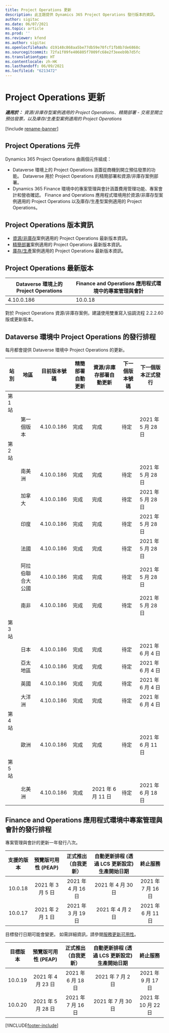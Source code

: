 ```yaml
---
title: Project Operations 更新
description: 此主題提供 Dynamics 365 Project Operations 發行版本的資訊。
author: sigitac
ms.date: 06/07/2021
ms.topic: article
ms.prod: ''
ms.reviewer: kfend
ms.author: sigitac
ms.openlocfilehash: d19148c868aa5be77db59e70fcf1fb8b7de6868c
ms.sourcegitcommit: 72fa1f09fe406805f7009fc68e2f3eeeb9b7d5fc
ms.translationtype: HT
ms.contentlocale: zh-HK
ms.lasthandoff: 06/09/2021
ms.locfileid: "6213472"
---
```

# <a name="project-operations-updates"></a>Project Operations 更新

_**適用於：** 資源/非庫存型案例適用的 Project Operations、精簡部署 - 交易至開立預估發票，以及庫存/生產型案例適用的 Project Operations_

[!include [rename-banner](~/includes/cc-data-platform-banner.md)]

## <a name="project-operations-components"></a>Project Operations 元件

Dynamics 365 Project Operations 由兩個元件組成：

- Dataverse 環境上的 Project Operations 涵蓋從商機到開立預估發票的功能。 Dataverse 用於 Project Operations 的精簡部署和資源/非庫存案例部署。
- Dynamics 365 Finance 環境中的專案管理與會計涵蓋費用管理功能、專案會計和營收確認。 Finance and Operations 應用程式環境用於資源/非庫存型案例適用的 Project Operations 以及庫存/生產型案例適用的 Project Operations。

## <a name="project-operations-release-notes"></a>Project Operations 版本資訊
- [資源/非庫存](whats-new-may-2021-resource-based.md)案例適用的 Project Operations 最新版本資訊。
- [精簡部署](../pro/whats-new/whats-new-may-2021-lite.md)案例適用的 Project Operations 最新版本資訊。
- [庫存/生產](../prod-pma/whats-new/whats-new-apr-2021-stocked.md)案例適用的 Project Operations 最新版本資訊。

## <a name="project-operations-latest-version"></a>Project Operations 最新版本

| Dataverse 環境上的 Project Operations | Finance and Operations 應用程式環境中的專案管理與會計 | 
| --- | --- |
| 4.10.0.186 | 10.0.18 |

對於 Project Operations 資源/非庫存案例，建議使用雙重寫入協調流程 2.2.2.60 版或更新版本。

## <a name="release-schedule-for-project-operations-on-dataverse-environment"></a>Dataverse 環境中 Project Operations 的發行排程

每月都會提供 Dataverse 環境中 Project Operations 的更新。 

| 站別 | 地區 | 目前版本號碼 | 精簡部署自動更新 | 資源/非庫存部署自動更新 | 下一個版本號碼 | 下一個版本正式發行 |
|-----------|-----------------------|-----------------|--------------|---------------------|---------------------|---------------------|
| 第 1 站 |   &nbsp;              |    &nbsp;       | &nbsp;       |      &nbsp;         |      &nbsp;         |      &nbsp;         |
|   &nbsp;  | 第一個版本         |  4.10.0.186     | 完成     | 完成            | 待定                 | 2021 年 5 月 28 日           |
| 第 2 站 |   &nbsp;              |    &nbsp;       | &nbsp;       |      &nbsp;         |      &nbsp;         |      &nbsp;         |
|   &nbsp;  | 南美洲         |  4.10.0.186     | 完成     | 完成            | 待定                 | 2021 年 5 月 28 日           |
|    &nbsp; | 加拿大                |  4.10.0.186     | 完成     | 完成            | 待定                 | 2021 年 5 月 28 日           |
|   &nbsp;  | 印度                 |  4.10.0.186     | 完成     | 完成            | 待定                 | 2021 年 5 月 28 日           |
|   &nbsp;  | 法國                |  4.10.0.186     | 完成     | 完成            | 待定                 | 2021 年 5 月 28 日           |
|   &nbsp;  | 阿拉伯聯合大公國  |  4.10.0.186     | 完成     | 完成            | 待定                 | 2021 年 5 月 28 日           |
|   &nbsp;  | 南非          |  4.10.0.186     | 完成     | 完成            | 待定                 | 2021 年 5 月 28 日           |
| 第 3 站 |      &nbsp;           |     &nbsp;      |     &nbsp;   |      &nbsp;         |      &nbsp;         |      &nbsp;         |
|   &nbsp;  | 日本                 |  4.10.0.186     | 完成     | 完成            | 待定                 | 2021 年 6 月 4 日          |
|   &nbsp;  | 亞太地區          |  4.10.0.186     | 完成     | 完成            | 待定                 | 2021 年 6 月 4 日          |
|   &nbsp;  | 英國         |  4.10.0.186     | 完成     | 完成            | 待定                 | 2021 年 6 月 4 日          |
|   &nbsp;  | 大洋洲               |  4.10.0.186     | 完成     | 完成            | 待定                 | 2021 年 6 月 4 日          |
| 第 4 站 |     &nbsp;            |     &nbsp;      |     &nbsp;   |      &nbsp;         |      &nbsp;         |      &nbsp;         |
|   &nbsp;  | 歐洲                |  4.10.0.186     | 完成     | 完成            | 待定                 | 2021 年 6 月 11 日          |
| 第 5 站 |     &nbsp;            |     &nbsp;      |     &nbsp;   |      &nbsp;         |      &nbsp;         |      &nbsp;         |
|   &nbsp;  | 北美洲         |  4.10.0.186     | 完成     | 2021 年 6 月 11 日          | 待定                 | 2021 年 6 月 18 日          |

## <a name="release-schedule-for-project-management-and-accounting-in-the-finance-and-operations-apps-environment"></a>Finance and Operations 應用程式環境中專案管理與會計的發行排程

專案管理與會計的更新一年發行八次。

|          支援的版本          | 預覽版可用性 (PEAP) | 正式推出（自我更新） | 自動更新排程 (透過 LCS 更新設定) 生產開始日期 |   終止服務   |
|:-------------------------:|:---------------------------:|:---------------------------------:|:--------------------------------------------------------------------:|:------------------:|
|          10.0.18          |        2021 年 3 月 5 日        |           2021 年 4 月 16 日          |                            2021 年 4 月 30 日                            |    2021 年 7 月 16 日   |
|          10.0.17          |       2021 年 2 月 1 日      |           2021 年 3 月 19 日          |                             2021 年 4 月 2 日                            |    2021 年 6 月 11 日   |

目標發行日期可能會變更。 如需詳細資訊，請參閱[服務更新可用性](/dynamics365/fin-ops-core/fin-ops/get-started/public-preview-releases?toc=%2fdynamics365%2ffinance%2ftoc.json)。

|          目標版本          | 預覽版可用性 (PEAP) | 正式推出（自我更新） | 自動更新排程 (透過 LCS 更新設定) 生產開始日期 |   終止服務   |
|:-------------------------:|:---------------------------:|:---------------------------------:|:--------------------------------------------------------------------:|:------------------:|
|          10.0.19          |        2021 年 4 月 23 日       |            2021 年 6 月 18 日           |                             2021 年 7 月 2 日                             | 2021 年 9 月 17 日 |
|          10.0.20          |         2021 年 5 月 28 日        |           2021 年 7 月 16 日           |                             2021 年 7 月 30 日                             |  2021 年 10 月 22 日  |



[!INCLUDE[footer-include](../includes/footer-banner.md)]
